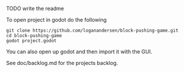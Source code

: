 TODO write the readme 

To open project in godot do the following

    git clone https://github.com/loganandersen/block-pushing-game.git
    cd block-pushing-game
    godot project.godot
    
You can also open up godot and then import it with the GUI.

See doc/backlog.md for the projects backlog.

